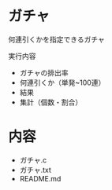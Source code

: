 # ガチャ
何連引くかを指定できるガチャ

実行内容
- ガチャの排出率
- 何連引くか（単発~100連）
- 結果
- 集計（個数・割合）

# 内容
- ガチャ.c
- ガチャ.txt
- README.md
